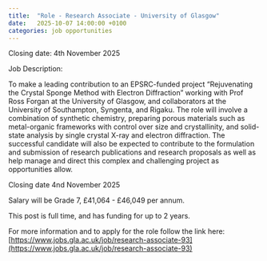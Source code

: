 ```yaml
---
title:  "Role - Research Associate - University of Glasgow"
date:   2025-10-07 14:00:00 +0100
categories: job opportunities 
---
```


Closing date: 4th November 2025

Job Description:

To make a leading contribution to an EPSRC-funded project “Rejuvenating the Crystal Sponge Method with Electron Diffraction” working with Prof Ross Forgan at the University of Glasgow, and collaborators at the University of Southampton, Syngenta, and Rigaku. The role will involve a combination of synthetic chemistry, preparing porous materials such as metal-organic frameworks with control over size and crystallinity, and solid-state analysis by single crystal X-ray and electron diffraction. The successful candidate will also be expected to contribute to the formulation and submission of research publications and research proposals as well as help manage and direct this complex and challenging project as opportunities allow.

Closing date 4nd November 2025

Salary will be Grade 7, £41,064 - £46,049 per annum.

This post is full time, and has funding for up to 2 years.

For more information and to apply for the role follow the link here: [https://www.jobs.gla.ac.uk/job/research-associate-93](https://www.jobs.gla.ac.uk/job/research-associate-93)